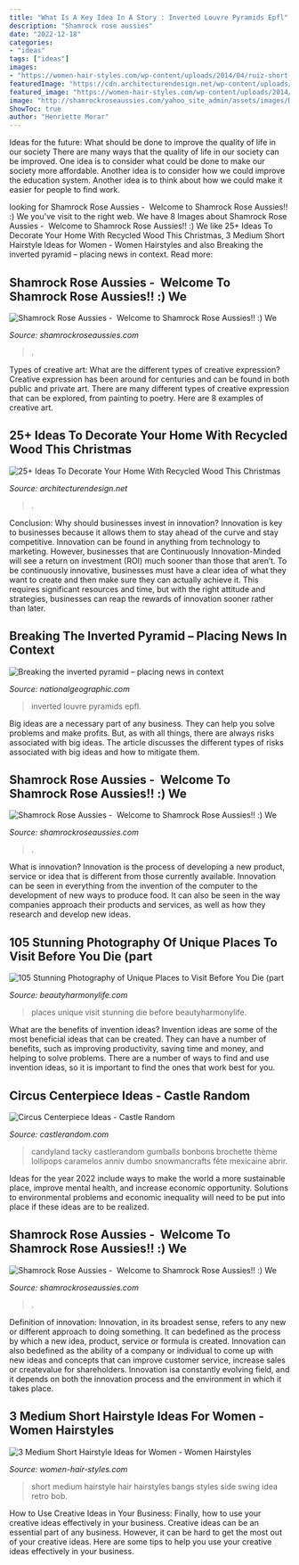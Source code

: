 ```yaml
---
title: "What Is A Key Idea In A Story : Inverted Louvre Pyramids Epfl"
description: "Shamrock rose aussies"
date: "2022-12-18"
categories:
- "ideas"
tags: ["ideas"]
images:
- "https://women-hair-styles.com/wp-content/uploads/2014/04/ruiz-short-hairstyle-with-long-side-swept-bangs-hairstyles-weekly-565x799.jpg"
featuredImage: "https://cdn.architecturendesign.net/wp-content/uploads/2015/12/AD-Ideas-To-Decorate-Your-Home-With-Recycled-Wood-This-20.jpg"
featured_image: "https://women-hair-styles.com/wp-content/uploads/2014/04/ruiz-short-hairstyle-with-long-side-swept-bangs-hairstyles-weekly-565x799.jpg"
image: "http://shamrockroseaussies.com/yahoo_site_admin/assets/images/DSC_0212.114215045_std.jpg"
ShowToc: true
author: "Henriette Morar"
---
```



Ideas for the future: What should be done to improve the quality of life in our society
There are many ways that the quality of life in our society can be improved. One idea is to consider what could be done to make our society more affordable. Another idea is to consider how we could improve the education system. Another idea is to think about how we could make it easier for people to find work.

	

		
looking for Shamrock Rose Aussies - ﻿﻿﻿ Welcome to Shamrock Rose Aussies!! :) We you've visit to the right web. We have 8 Images about Shamrock Rose Aussies - ﻿﻿﻿ Welcome to Shamrock Rose Aussies!! :) We like 25+ Ideas To Decorate Your Home With Recycled Wood This Christmas, 3 Medium Short Hairstyle Ideas for Women - Women Hairstyles and also Breaking the inverted pyramid – placing news in context. Read more:
		
    
## Shamrock Rose Aussies - ﻿﻿﻿ Welcome To Shamrock Rose Aussies!! :) We

<img loading=lazy src="http://shamrockroseaussies.com/yahoo_site_admin/assets/images/DSC_0289.7601929_std.JPG" onerror="this.onerror=null;this.src='https://tse4.mm.bing.net/th?id=OIP.Sr4DDFMHx1Ys-6NnKNcwfwHaFy&amp;pid=15.1';" alt="Shamrock Rose Aussies - ﻿﻿﻿ Welcome to Shamrock Rose Aussies!! :) We">

_Source: shamrockroseaussies.com_

>. 

	

Types of creative art: What are the different types of creative expression?
Creative expression has been around for centuries and can be found in both public and private art. There are many different types of creative expression that can be explored, from painting to poetry. Here are 8 examples of creative art.

    
## 25+ Ideas To Decorate Your Home With Recycled Wood This Christmas

<img loading=lazy src="https://cdn.architecturendesign.net/wp-content/uploads/2015/12/AD-Ideas-To-Decorate-Your-Home-With-Recycled-Wood-This-20.jpg" onerror="this.onerror=null;this.src='https://tse3.mm.bing.net/th?id=OIP.3hrp131gZ6c-KCDqkj-N7wHaQi&amp;pid=15.1';" alt="25+ Ideas To Decorate Your Home With Recycled Wood This Christmas">

_Source: architecturendesign.net_

>. 

	

Conclusion: Why should businesses invest in innovation?
Innovation is key to businesses because it allows them to stay ahead of the curve and stay competitive. Innovation can be found in anything from technology to marketing. However, businesses that are Continuously Innovation-Minded will see a return on investment (ROI) much sooner than those that aren’t. To be continuously innovative, businesses must have a clear idea of what they want to create and then make sure they can actually achieve it. This requires significant resources and time, but with the right attitude and strategies, businesses can reap the rewards of innovation sooner rather than later.

    
## Breaking The Inverted Pyramid – Placing News In Context

<img loading=lazy src="https://i.natgeofe.com/n/993a35a6-23c1-459b-b1eb-ebc09a434f1a/Inverted_pyramid.jpg?w=1200" onerror="this.onerror=null;this.src='https://tse2.mm.bing.net/th?id=OIP.p5SUR-BDfAemknmNDfPmzwHaKv&amp;pid=15.1';" alt="Breaking the inverted pyramid – placing news in context">

_Source: nationalgeographic.com_

>inverted louvre pyramids epfl. 

	

Big ideas are a necessary part of any business. They can help you solve problems and make profits. But, as with all things, there are always risks associated with big ideas. The article discusses the different types of risks associated with big ideas and how to mitigate them.

    
## Shamrock Rose Aussies - ﻿﻿﻿ Welcome To Shamrock Rose Aussies!! :) We

<img loading=lazy src="http://shamrockroseaussies.com/yahoo_site_admin/assets/images/DSC_0212.114215045_std.jpg" onerror="this.onerror=null;this.src='https://tse1.mm.bing.net/th?id=OIP.P4URlUyjIOC8xNCAxF-BsgHaFR&amp;pid=15.1';" alt="Shamrock Rose Aussies - ﻿﻿﻿ Welcome to Shamrock Rose Aussies!! :) We">

_Source: shamrockroseaussies.com_

>. 

	

What is innovation?
Innovation is the process of developing a new product, service or idea that is different from those currently available. Innovation can be seen in everything from the invention of the computer to the development of new ways to produce food. It can also be seen in the way companies approach their products and services, as well as how they research and develop new ideas.

    
## 105 Stunning Photography Of Unique Places To Visit Before You Die (part

<img loading=lazy src="https://beautyharmonylife.com/wp-content/uploads/2014/03/6008_cdac.jpeg" onerror="this.onerror=null;this.src='https://tse3.mm.bing.net/th?id=OIP.xhhPMGwKYSXHFlpu72pI-gHaJ4&amp;pid=15.1';" alt="105 Stunning Photography of Unique Places to Visit Before You Die (part">

_Source: beautyharmonylife.com_

>places unique visit stunning die before beautyharmonylife. 

	

What are the benefits of invention ideas?
Invention ideas are some of the most beneficial ideas that can be created. They can have a number of benefits, such as improving productivity, saving time and money, and helping to solve problems. There are a number of ways to find and use invention ideas, so it is important to find the ones that work best for you.

    
## Circus Centerpiece Ideas - Castle Random

<img loading=lazy src="https://castlerandom.com/wp-content/uploads/2019/11/Circus-Centerpiece-5.jpg" onerror="this.onerror=null;this.src='https://tse4.mm.bing.net/th?id=OIP.K-9Ge9WipBlDvSEuV301DQHaJ6&amp;pid=15.1';" alt="Circus Centerpiece Ideas - Castle Random">

_Source: castlerandom.com_

>candyland tacky castlerandom gumballs bonbons brochette thème lollipops caramelos anniv dumbo snowmancrafts fête mexicaine abrir. 

	

Ideas for the year 2022 include ways to make the world a more sustainable place, improve mental health, and increase economic opportunity. Solutions to environmental problems and economic inequality will need to be put into place if these ideas are to be realized.

    
## Shamrock Rose Aussies - ﻿﻿﻿ Welcome To Shamrock Rose Aussies!! :) We

<img loading=lazy src="http://shamrockroseaussies.com/yahoo_site_admin/assets/images/DSC_0756.10500148_std.jpg" onerror="this.onerror=null;this.src='https://tse1.mm.bing.net/th?id=OIP.GbFGas-ayDWMUd_9vgedSwHaGO&amp;pid=15.1';" alt="Shamrock Rose Aussies - ﻿﻿﻿ Welcome to Shamrock Rose Aussies!! :) We">

_Source: shamrockroseaussies.com_

>. 

	

Definition of innovation:
Innovation, in its broadest sense, refers to any new or different approach to doing something. It can bedefined as the process by which a new idea, product, service or formula is created. Innovation can also bedefined as the ability of a company or individual to come up with new ideas and concepts that can improve customer service, increase sales or createvalue for shareholders. Innovation isa constantly evolving field, and it depends on both the innovation process and the environment in which it takes place.

    
## 3 Medium Short Hairstyle Ideas For Women - Women Hairstyles

<img loading=lazy src="https://women-hair-styles.com/wp-content/uploads/2014/04/ruiz-short-hairstyle-with-long-side-swept-bangs-hairstyles-weekly-565x799.jpg" onerror="this.onerror=null;this.src='https://tse1.mm.bing.net/th?id=OIP.Wsthwli5ZIhJsPLZE1CGEQHaKe&amp;pid=15.1';" alt="3 Medium Short Hairstyle Ideas for Women - Women Hairstyles">

_Source: women-hair-styles.com_

>short medium hairstyle hair hairstyles bangs styles side swing idea retro bob. 

	

How to Use Creative Ideas in Your Business: Finally, how to use your creative ideas effectively in your business.
Creative ideas can be an essential part of any business. However, it can be hard to get the most out of your creative ideas. Here are some tips to help you use your creative ideas effectively in your business.

